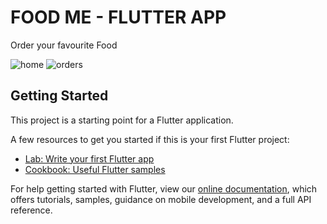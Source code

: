 # FOOD ME - FLUTTER APP

Order your favourite Food

![home](https://user-images.githubusercontent.com/10241241/110306786-08360980-8020-11eb-831c-c7ced39b700b.jpeg)
![orders](https://user-images.githubusercontent.com/10241241/110306804-0c622700-8020-11eb-8345-809484fb86ef.jpeg)


## Getting Started

This project is a starting point for a Flutter application.

A few resources to get you started if this is your first Flutter project:

- [Lab: Write your first Flutter app](https://flutter.dev/docs/get-started/codelab)
- [Cookbook: Useful Flutter samples](https://flutter.dev/docs/cookbook)

For help getting started with Flutter, view our
[online documentation](https://flutter.dev/docs), which offers tutorials,
samples, guidance on mobile development, and a full API reference.

